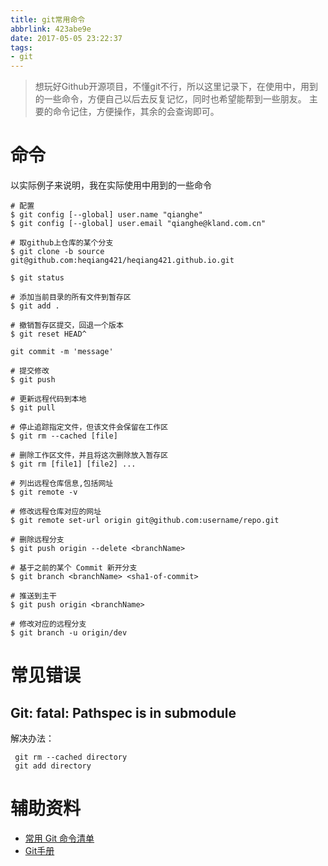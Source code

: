 ```yaml
---
title: git常用命令
abbrlink: 423abe9e
date: 2017-05-05 23:22:37
tags:
- git
---
```


> 想玩好Github开源项目，不懂git不行，所以这里记录下，在使用中，用到的一些命令，方便自己以后去反复记忆，同时也希望能帮到一些朋友。
主要的命令记住，方便操作，其余的会查询即可。

# 命令
以实际例子来说明，我在实际使用中用到的一些命令
```
# 配置
$ git config [--global] user.name "qianghe"
$ git config [--global] user.email "qianghe@kland.com.cn"

# 取github上仓库的某个分支
$ git clone -b source git@github.com:heqiang421/heqiang421.github.io.git

$ git status

# 添加当前目录的所有文件到暂存区
$ git add .

# 撤销暂存区提交，回退一个版本
$ git reset HEAD^

git commit -m 'message'

# 提交修改
$ git push

# 更新远程代码到本地
$ git pull

# 停止追踪指定文件，但该文件会保留在工作区
$ git rm --cached [file]

# 删除工作区文件，并且将这次删除放入暂存区
$ git rm [file1] [file2] ...

# 列出远程仓库信息,包括网址
$ git remote -v

# 修改远程仓库对应的网址
$ git remote set-url origin git@github.com:username/repo.git

# 删除远程分支
$ git push origin --delete <branchName>

# 基于之前的某个 Commit 新开分支
$ git branch <branchName> <sha1-of-commit>

# 推送到主干
$ git push origin <branchName>

# 修改对应的远程分支
$ git branch -u origin/dev

```
# 常见错误
## Git: fatal: Pathspec is in submodule
 解决办法：
  ```
   git rm --cached directory
   git add directory
  
  ```


# 辅助资料

+ [常用 Git 命令清单](http://www.ruanyifeng.com/blog/2015/12/git-cheat-sheet.html)
+ [Git手册](https://git-scm.com/book/zh/v2)